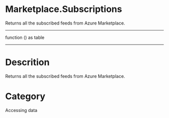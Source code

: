 ﻿# Marketplace.Subscriptions
Returns all the subscribed feeds from Azure Marketplace.
***
function () as table
***
# Descrition 
Returns all the subscribed feeds from Azure Marketplace.
# Category 
Accessing data

